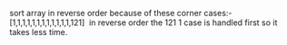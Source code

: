 sort array in reverse order because of these corner cases:-
​
[1,1,1,1,1,1,1,1,1,1,1,1,121]
​
in reverse order the 121 1 case is handled first so it takes less time.